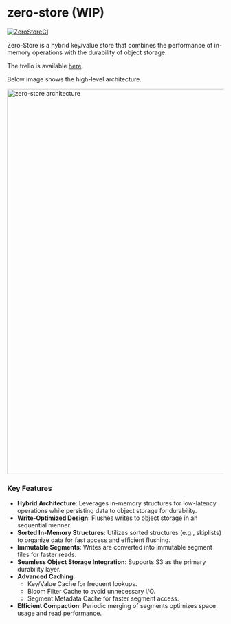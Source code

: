 # zero-store (WIP)
[![ZeroStoreCI](https://github.com/SarthakMakhija/zero-store/actions/workflows/build.yml/badge.svg)](https://github.com/SarthakMakhija/zero-store/actions/workflows/build.yml)

Zero-Store is a hybrid key/value store that combines the performance of in-memory operations with the durability of object storage.

The trello is available [here](https://trello.com/b/7NCeR6uX/zero-store).

Below image shows the high-level architecture.

<img width="894" alt="zero-store architecture" src="https://github.com/user-attachments/assets/ec11c076-fe3c-4af6-9e6d-4b90624a5a2e" />

### Key Features
- **Hybrid Architecture**: Leverages in-memory structures for low-latency operations while persisting data to object storage for durability.
- **Write-Optimized Design**: Flushes writes to object storage in an sequential menner.
- **Sorted In-Memory Structures**: Utilizes sorted structures (e.g., skiplists) to organize data for fast access and efficient flushing.
- **Immutable Segments**: Writes are converted into immutable segment files for faster reads.
- **Seamless Object Storage Integration**: Supports S3 as the primary durability layer.
- **Advanced Caching**:
  - Key/Value Cache for frequent lookups.
  - Bloom Filter Cache to avoid unnecessary I/O.
  - Segment Metadata Cache for faster segment access.
- **Efficient Compaction**: Periodic merging of segments optimizes space usage and read performance.


